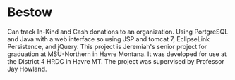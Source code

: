 # Bestow
Can track In-Kind and Cash donations to an organization. Using PortgreSQL and Java with a web interface so using JSP and tomcat 7, EclipseLink Persistence, and jQuery. This project is Jeremiah's senior project for graduation at MSU-Northern in Havre Montana. It was developed for use at the District 4 HRDC in Havre MT. The project was supervised by Professor Jay Howland.


